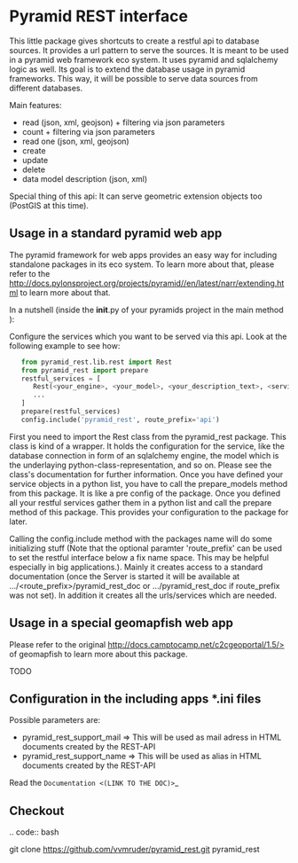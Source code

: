 Pyramid REST interface
======================

This little package gives shortcuts to create a restful api to database sources. It provides a url pattern to serve the
sources.
It is meant to be used in a pyramid web framework eco system. It uses pyramid and sqlalchemy logic as well. Its goal is
to extend the database usage in pyramid frameworks. This way, it will be possible to serve data sources from
different databases.

Main features:

* read (json, xml, geojson) + filtering via json parameters
* count  + filtering via json parameters
* read one (json, xml, geojson)
* create
* update
* delete
* data model description (json, xml)

Special thing of this api: It can serve geometric extension objects too (PostGIS at this time).

Usage in a standard pyramid web app
-----------------------------------

The pyramid framework for web apps provides an easy way for including standalone packages in its eco system. To learn
more about that, please refer to the http://docs.pylonsproject.org/projects/pyramid//en/latest/narr/extending.html to
learn more about that.

In a nutshell (inside the __init__.py of your pyramids project in the main method ):

Configure the services which you want to be served via this api. Look at the following example to see how: 

```python
   from pyramid_rest.lib.rest import Rest
   from pyramid_rest import prepare
   restful_services = [
      Rest(<your_engine>, <your_model>, <your_description_text>, <service_name>, <with_permission>),
      ...
   ]
   prepare(restful_services)
   config.include('pyramid_rest', route_prefix='api')
```
   
First you need to import the Rest class from the pyramid_rest package. This class is kind of a wrapper. It holds the
configuration for the service, like the database connection in form of an sqlalchemy engine, the model which is the
underlaying python-class-representation, and so on. Please see the class's documentation for further information.
Once you have defined your service objects in a python list, you have to call the prepare_models method from this
package. It is like a pre config of the package. Once you defined all your restful services gather them in a python list
 and call the prepare method of this package. This provides your configuration to the package for later.

Calling the config.include method with the packages name will do some initializing stuff (Note that the optional
paramter 'route_prefix' can be used to set the restful interface below a fix name space. This may be helpful especially
in big applications.). Mainly it creates access to a standard documentation (once the Server is started it will be
available at .../<route_prefix>/pyramid_rest_doc or .../pyramid_rest_doc if route_prefix was not set).
In addition it creates all the urls/services which are needed.

Usage in a special geomapfish web app
-------------------------------------

Please refer to the original http://docs.camptocamp.net/c2cgeoportal/1.5/> of geomapfish to
learn more about this package.

TODO

Configuration in the including apps *.ini files
-----------------------------------------------

Possible parameters are:

* pyramid_rest_support_mail => This will be used as mail adress in HTML documents created by the REST-API
* pyramid_rest_support_name => This will be used as alias in HTML documents created by the REST-API

Read the `Documentation <(LINK TO THE DOC)>`_

Checkout
--------

.. code:: bash

   git clone https://github.com/vvmruder/pyramid_rest.git pyramid_rest
